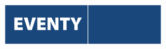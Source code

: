<h1>
  <picture>
    <source media="(prefers-color-scheme: dark)" srcset="content/EVENTY.png">
    <source media="(prefers-color-scheme: light)" srcset="content/EVENTY.png">
    <img alt="EVENTY" src="content/EVENTY.png">
  </picture>
</h1>
